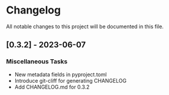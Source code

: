 # Changelog

All notable changes to this project will be documented in this file.

## [0.3.2] - 2023-06-07

### Miscellaneous Tasks

- New metadata fields in pyproject.toml
- Introduce git-cliff for generating CHANGELOG
- Add CHANGELOG.md for 0.3.2

<!-- generated by git-cliff -->
